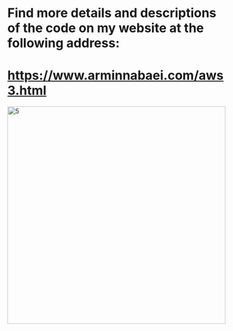 # Find more details and descriptions of the code on my website at the following address:
# https://www.arminnabaei.com/aws3.html
<img width="491" alt="5" src="https://github.com/Armin-Nabaei/Machine_Learning/assets/150948007/049f114c-406f-47be-af2c-8a08a183bc8c">



